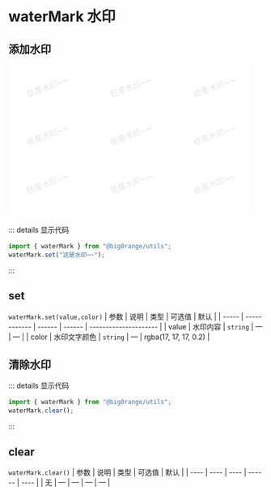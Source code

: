 # waterMark 水印

## 添加水印

![An image](../assets/images/waterMark.png)

::: details 显示代码

```typescript
import { waterMark } from "@big0range/utils";
waterMark.set("这是水印~~");
```

:::

## set

`waterMark.set(value,color)`
| 参数 | 说明 | 类型 | 可选值 | 默认 |
| ----- | ------------ | ------ | ------ | --------------------- |
| value | 水印内容 | `string` | — | — |
| color | 水印文字颜色 | `string` | — | rgba(17, 17, 17, 0.2) |

## 清除水印

::: details 显示代码

```typescript
import { waterMark } from "@big0range/utils";
waterMark.clear();
```

:::

## clear

`waterMark.clear()`
| 参数 | 说明 | 类型 | 可选值 | 默认 |
| ---- | ---- | ---- | ------ | ---- |
| 无 | — | — | — | — |

